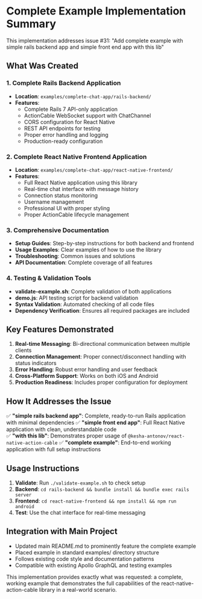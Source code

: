 # Complete Example Implementation Summary

This implementation addresses issue #31: "Add complete example with simple rails backend app and simple front end app with this lib"

## What Was Created

### 1. Complete Rails Backend Application
- **Location**: `examples/complete-chat-app/rails-backend/`
- **Features**:
  - Complete Rails 7 API-only application
  - ActionCable WebSocket support with ChatChannel
  - CORS configuration for React Native
  - REST API endpoints for testing
  - Proper error handling and logging
  - Production-ready configuration

### 2. Complete React Native Frontend Application  
- **Location**: `examples/complete-chat-app/react-native-frontend/`
- **Features**:
  - Full React Native application using this library
  - Real-time chat interface with message history
  - Connection status monitoring
  - Username management
  - Professional UI with proper styling
  - Proper ActionCable lifecycle management

### 3. Comprehensive Documentation
- **Setup Guides**: Step-by-step instructions for both backend and frontend
- **Usage Examples**: Clear examples of how to use the library
- **Troubleshooting**: Common issues and solutions
- **API Documentation**: Complete coverage of all features

### 4. Testing & Validation Tools
- **validate-example.sh**: Complete validation of both applications
- **demo.js**: API testing script for backend validation  
- **Syntax Validation**: Automated checking of all code files
- **Dependency Verification**: Ensures all required packages are included

## Key Features Demonstrated

1. **Real-time Messaging**: Bi-directional communication between multiple clients
2. **Connection Management**: Proper connect/disconnect handling with status indicators
3. **Error Handling**: Robust error handling and user feedback
4. **Cross-Platform Support**: Works on both iOS and Android
5. **Production Readiness**: Includes proper configuration for deployment

## How It Addresses the Issue

✅ **"simple rails backend app"**: Complete, ready-to-run Rails application with minimal dependencies
✅ **"simple front end app"**: Full React Native application with clean, understandable code  
✅ **"with this lib"**: Demonstrates proper usage of `@kesha-antonov/react-native-action-cable`
✅ **"complete example"**: End-to-end working application with full setup instructions

## Usage Instructions

1. **Validate**: Run `./validate-example.sh` to check setup
2. **Backend**: `cd rails-backend && bundle install && bundle exec rails server`
3. **Frontend**: `cd react-native-frontend && npm install && npm run android`
4. **Test**: Use the chat interface for real-time messaging

## Integration with Main Project

- Updated main README.md to prominently feature the complete example
- Placed example in standard examples/ directory structure
- Follows existing code style and documentation patterns
- Compatible with existing Apollo GraphQL and testing examples

This implementation provides exactly what was requested: a complete, working example that demonstrates the full capabilities of the react-native-action-cable library in a real-world scenario.